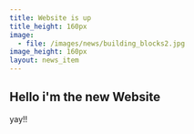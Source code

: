 ```yaml
---
title: Website is up
title_height: 160px
image:
  - file: /images/news/building_blocks2.jpg
image_height: 160px
layout: news_item
---
```


## Hello i'm the new Website

yay!!
